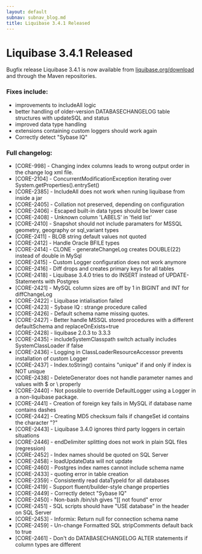 ```yaml
---
layout: default
subnav: subnav_blog.md
title: Liquibase 3.4.1 Released
---
```

# Liquibase 3.4.1 Released

Bugfix release Liquibase 3.4.1 is now available from [liquibase.org/download](/download) and through the Maven repositories.

### Fixes include:

- improvements to includeAll logic
- better handling of older-version DATABASECHANGELOG table structures with updateSQL and status
- improved data type handling
- extensions containing custom loggers should work again
- Correctly detect "Sybase IQ"

### Full changelog:

- [CORE-998] - Changing index columns leads to wrong output order in the change log xml file.
- [CORE-2104] - ConcurrentModificationException iterating over System.getProperties().entrySet()
- [CORE-2385] - IncludeAll does not work when runing liquibase from inside a jar
- [CORE-2405] - Collation not preserved, depending on configuration
- [CORE-2406] - Escaped built-in data types should be lower case
- [CORE-2408] - Unknown column 'LABELS' in 'field list'
- [CORE-2410] - Snapshot should not include paramaters for MSSQL geometry, geography or sql_variant types
- [CORE-2411] - BLOB string default values not quoted
- [CORE-2412] - Handle Oracle BFILE types
- [CORE-2414] - CLONE - generateChangeLog creates DOUBLE(22) instead of double in MySql
- [CORE-2415] - Custom Logger configuration does not work anymore
- [CORE-2416] - Diff drops and creates primary keys for all tables
- [CORE-2418] - Liquibase 3.4.0 tries to do INSERT instead of UPDATE-Statements with Postgres
- [CORE-2421] - MySQL column sizes are off by 1 in BIGINT and INT for diffChangeLog
- [CORE-2422] - Liquibase intialisation failed
- [CORE-2423] - Sybase IQ : strange procedure called
- [CORE-2426] - Default schema name missing quotes.
- [CORE-2427] - Better handle MSSQL stored procedures with a different defaultSchema and replaceOnExists=true
- [CORE-2428] - liquibase 2.0.3 to 3.3.3
- [CORE-2435] - includeSystemClasspath switch actually includes SystemClassLoader if false
- [CORE-2436] - Logging in ClassLoaderResourceAccessor prevents installation of custom Logger
- [CORE-2437] - Index.toString() contains "unique" if and only if index is NOT unique
- [CORE-2438] - DeleteGenerator does not handle parameter names and values with $ or \ properly
- [CORE-2440] - Not possible to override DefaultLogger using a Logger in a non-liquibase package.
- [CORE-2441] - Creation of foreign key fails in MySQL if database name contains dashes
- [CORE-2442] - Creating MD5 checksum fails if changeSet id contains the character "?"
- [CORE-2443] - Liquibase 3.4.0 ignores third party loggers in certain situations
- [CORE-2446] - endDelimiter splitting does not work in plain SQL files (regression)
- [CORE-2452] - Index names should be quoted on SQL Server
- [CORE-2458] - loadUpdateData will not update
- [CORE-2460] - Postgres index names cannot include schema name
- [CORE-2433] - quoting error in table creation
- [CORE-2359] - Consistently read dataTypeId for all databases
- [CORE-2419] - Support fluent/builder-style change properties
- [CORE-2449] - Correctly detect "Sybase IQ"
- [CORE-2450] - Non-bash /bin/sh gives "[[ not found" error
- [CORE-2451] - SQL scripts should have "USE database" in the header on SQL Server
- [CORE-2453] - Informix: Return null for connection schema name
- [CORE-2459] - Un-change Formatted SQL stripComments default back to true
- [CORE-2461] - Don't do DATABASECHANGELOG ALTER statements if column types are different